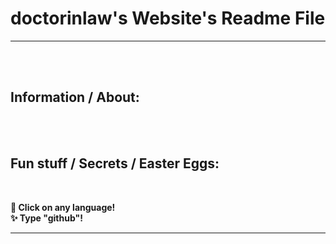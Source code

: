 # doctorinlaw's Website's Readme File <br>

------
<br>
<br>

## Information / About:

<br>
<br>

## Fun stuff / Secrets / Easter Eggs: 
<br/>

**🎉 Click on any language!**<br>
**✨ Type "github"!**<br>

------
<br>
<br>

